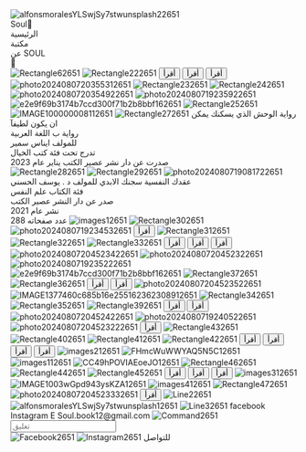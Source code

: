 <!DOCTYPE html>
<html lang="english">
  <head>
     <title>exported project</title>
    <meta name="viewport" content="width=device-width, initial-scale=1.0" />
    <meta charset="utf-8" />
    <meta property="twitter:card" content="summary_large_image" />
    <style data-tag="reset-style-sheet">
    </style>
    <link
      rel="stylesheet"
      href="https://unpkg.com/animate.css@4.1.1/animate.css"
    />
    <link
      rel="stylesheet"
      href="https://fonts.googleapis.com/css2?family=Inter:ital,wght@0,100;0,200;0,300;0,400;0,500;0,600;0,700;0,800;0,900;1,100;1,200;1,300;1,400;1,500;1,600;1,700;1,800;1,900&amp;display=swap"
      data-tag="font"
    />
    <link
      rel="stylesheet"
      href="https://fonts.googleapis.com/css2?family=Metrophobic:wght@400&amp;display=swap"
      data-tag="font"
    />
    <link
      rel="stylesheet"
      href="https://fonts.googleapis.com/css2?family=ABeeZee:ital,wght@0,400;1,400&amp;display=swap"
      data-tag="font"
    />
    <link
      rel="stylesheet"
      href="https://fonts.googleapis.com/css2?family=Inter:ital,wght@0,100;0,200;0,300;0,400;0,500;0,600;0,700;0,800;0,900;1,100;1,200;1,300;1,400;1,500;1,600;1,700;1,800;1,900&amp;display=swap"
      data-tag="font"
    />
    <link
      rel="stylesheet"
      href="https://fonts.googleapis.com/css2?family=Itim:wght@400&amp;display=swap"
      data-tag="font"
    />
    <link
      rel="stylesheet"
      href="https://fonts.googleapis.com/css2?family=ABeeZee:ital,wght@0,400;1,400&amp;display=swap"
      data-tag="font"
    />
    <link
      rel="stylesheet"
      href="https://fonts.googleapis.com/css2?family=Noto+Sans:ital,wght@0,100;0,200;0,300;0,400;0,500;0,600;0,700;0,800;0,900;1,100;1,200;1,300;1,400;1,500;1,600;1,700;1,800;1,900&amp;display=swap"
      data-tag="font"
    />
    <link
      rel="stylesheet"
      href="https://fonts.googleapis.com/css2?family=ABeeZee:ital,wght@0,400;1,400&amp;display=swap"
      data-tag="font"
    />
    <link
      rel="stylesheet"
      href="https://fonts.googleapis.com/css2?family=Inter:ital,wght@0,100;0,200;0,300;0,400;0,500;0,600;0,700;0,800;0,900;1,100;1,200;1,300;1,400;1,500;1,600;1,700;1,800;1,900&amp;display=swap"
      data-tag="font"
    />
    <link
      rel="stylesheet"
      href="https://fonts.googleapis.com/css2?family=Aguafina+Script:wght@400&amp;display=swap"
      data-tag="font"
    />
    <link
      rel="stylesheet"
      href="https://fonts.googleapis.com/css2?family=ABeeZee:ital,wght@0,400;1,400&amp;display=swap"
      data-tag="font"
    />
    <link
      rel="stylesheet"
      href="https://fonts.googleapis.com/css2?family=Inter:ital,wght@0,100;0,200;0,300;0,400;0,500;0,600;0,700;0,800;0,900;1,100;1,200;1,300;1,400;1,500;1,600;1,700;1,800;1,900&amp;display=swap"
      data-tag="font"
    />
    <link
      rel="stylesheet"
      href="https://fonts.googleapis.com/css2?family=STIX+Two+Text:ital,wght@0,400;0,500;0,600;0,700;1,400;1,500;1,600;1,700&amp;display=swap"
      data-tag="font"
    />
    <link
      rel="stylesheet"
      href="https://unpkg.com/@teleporthq/teleport-custom-scripts/dist/style.css"
    />
  </head>
  <body>
    <link rel="stylesheet" href="./style.css" />
    <div>
      <link href="./index.css" rel="stylesheet" />
      <div class="frame-container">
        <div class="frame-frame">
          <img
            alt="alfonsmoralesYLSwjSy7stwunsplash22651"
            src="public/external/alfonsmoralesylswjsy7stwunsplash22651-uwbe-700h.png"
            class="frame-alfonsmorales-yl-swj-sy7stwunsplash2"
          />
          <div class="frame-tab-bari-pad">
            <div class="frame-sidebar">
              <span class="frame-text10"><span>Soul􀰱</span></span>
            </div>
            <div class="frame-stretch">
              <div class="frame-tab1">
                <span class="frame-text12"><span>الرئيسية</span></span>
              </div>
              <div class="frame-tab2">
                <span class="frame-text14"><span>مكتبة</span></span>
              </div>
              <div class="frame-tab3">
                <span class="frame-text16"><span>عن SOUL</span></span>
              </div>
            </div>
            <div class="frame-symbol-tab">
              <span class="frame-text18"><span>􀊫</span></span>
            </div>
          </div>
          <img
            alt="Rectangle62651"
            src="public/external/rectangle62651-xgu-300h.png"
            class="frame-rectangle6"
          />
          <img
            alt="Rectangle222651"
            src="public/external/rectangle222651-su9s-200w.png"
            class="frame-rectangle22"
          />
          <button class="frame-button10">
            <span class="frame-text20 BodySmallStrong"><span>أقرأ</span></span>
          </button>
          <button class="frame-button11">
            <span class="frame-text22 BodySmallStrong"><span>أقرأ</span></span>
          </button>
          <button class="frame-button12">
            <span class="frame-text24 BodySmallStrong"><span>أقرأ</span></span>
          </button>
          <img
            alt="photo2024080720355312651"
            src="public/external/photo2024080720355312651-52qu-200w.png"
            class="frame-photo202408072035531"
          />
          <img
            alt="Rectangle232651"
            src="public/external/rectangle232651-2xmb-200w.png"
            class="frame-rectangle23"
          />
          <img
            alt="Rectangle242651"
            src="public/external/rectangle242651-0ay-200w.png"
            class="frame-rectangle24"
          />
          <img
            alt="photo2024080720354922651"
            src="public/external/photo2024080720354922651-29x-200w.png"
            class="frame-photo202408072035492"
          />
          <img
            alt="photo2024080719235922651"
            src="public/external/photo2024080719235922651-z3ec-200w.png"
            class="frame-photo202408071923592"
          />
          <img
            alt="e2e9f69b3174b7ccd300f71b2b8bbf162651"
            src="public/external/e2e9f69b3174b7ccd300f71b2b8bbf162651-hqlg-700w.png"
            class="frame-e2e9f69b3174b7ccd300f71b2b8bbf161"
          />
          <img
            alt="Rectangle252651"
            src="public/external/rectangle252651-alye-200w.png"
            class="frame-rectangle25"
          />
          <img
            alt="IMAGE100000008112651"
            src="public/external/image100000008112651-nsuh-200w.png"
            class="frame-image10000000811"
          />
          <img
            alt="Rectangle272651"
            src="public/external/rectangle272651-caem-200h.png"
            class="frame-rectangle27"
          />
          <span class="frame-text26">
            <span>رواية الوحش الذي يسكنك يمكن</span>
            <br />
            <span>ان يكون لطيفآ</span>
            <br />
            <span></span>
          </span>
          <span class="frame-text32">
            <span class="frame-text33">رواية ب اللغة العربية</span>
            <br />
            <span class="frame-text35">للمولف ايناس سمير</span>
            <br />
            <span class="frame-text37">تدرج تحت فئة كتب الخيال</span>
            <br />
            <span class="frame-text39">
              صدرت عن دار نشر عصير الكتب يناير عام 2023
            </span>
            <br />
            <span class="frame-text41"></span>
          </span>
          <img
            alt="Rectangle282651"
            src="public/external/rectangle282651-53hn-200h.png"
            class="frame-rectangle28"
          />
          <img
            alt="Rectangle292651"
            src="public/external/rectangle292651-oqi-200w.png"
            class="frame-rectangle29"
          />
          <img
            alt="photo2024080719081722651"
            src="public/external/photo2024080719081722651-718a-200w.png"
            class="frame-photo202408071908172"
          />
          <span class="frame-text42">
            <span>عقدك النفسية سجنك الابدي</span>
          </span>
          <span class="frame-text44">
            <span>للمولف د . يوسف الحسني</span>
            <br />
            <span>فئة الكتاب علم النفس</span>
            <br />
            <span>صدر عن دار النشر عصير الكتب</span>
            <br />
            <span>نشر عام 2021</span>
            <br />
            <span>عدد صفحاته 288</span>
          </span>
          <img
            alt="images12651"
            src="public/external/images12651-215p-400w.png"
            class="frame-images1"
          />
          <img
            alt="Rectangle302651"
            src="public/external/rectangle302651-hbu-200h.png"
            class="frame-rectangle30"
          />
          <img
            alt="photo2024080719234532651"
            src="public/external/photo2024080719234532651-rfs-200w.png"
            class="frame-photo202408071923453"
          />
          <button class="frame-button13">
            <span class="frame-text54 BodySmallStrong"><span>أقرأ</span></span>
          </button>
          <img
            alt="Rectangle312651"
            src="public/external/rectangle312651-u6cv-200h.png"
            class="frame-rectangle31"
          />
          <img
            alt="Rectangle322651"
            src="public/external/rectangle322651-gfka-200h.png"
            class="frame-rectangle32"
          />
          <img
            alt="Rectangle332651"
            src="public/external/rectangle332651-6ueg-200h.png"
            class="frame-rectangle33"
          />
          <button class="frame-button14">
            <span class="frame-text56 BodySmallStrong"><span>أقرأ</span></span>
          </button>
          <button class="frame-button15">
            <span class="frame-text58 BodySmallStrong"><span>أقرأ</span></span>
          </button>
          <button class="frame-button16">
            <span class="frame-text60 BodySmallStrong"><span>أقرأ</span></span>
          </button>
          <img
            alt="photo20240807204523422651"
            src="public/external/photo20240807204523422651-0f1s-200w.png"
            class="frame-photo2024080720452342"
          />
          <img
            alt="photo2024080720452322651"
            src="public/external/photo2024080720452322651-xpjs-200w.png"
            class="frame-photo202408072045232"
          />
          <img
            alt="photo2024080719235222651"
            src="public/external/photo2024080719235222651-8z7d-200w.png"
            class="frame-photo202408071923522"
          />
          <img
            alt="e2e9f69b3174b7ccd300f71b2b8bbf162651"
            src="public/external/e2e9f69b3174b7ccd300f71b2b8bbf162651-4hywi-700h.png"
            class="frame-e2e9f69b3174b7ccd300f71b2b8bbf162"
          />
          <img
            alt="Rectangle372651"
            src="public/external/rectangle372651-lww5-200w.png"
            class="frame-rectangle37"
          />
          <img
            alt="Rectangle362651"
            src="public/external/rectangle362651-djeq-200h.png"
            class="frame-rectangle36"
          />
          <button class="frame-button17">
            <span class="frame-text62 BodySmallStrong"><span>أقرأ</span></span>
          </button>
          <button class="frame-button18">
            <span class="frame-text64 BodySmallStrong"><span>أقرأ</span></span>
          </button>
          <img
            alt="photo20240807204523522651"
            src="public/external/photo20240807204523522651-icmi-200w.png"
            class="frame-photo2024080720452352"
          />
          <img
            alt="IMAGE1377460c685b16e255162362308912651"
            src="public/external/image1377460c685b16e255162362308912651-6urg-200h.png"
            class="frame-image1377460c685b16e25516236230891"
          />
          <img
            alt="Rectangle342651"
            src="public/external/rectangle342651-e14-200w.png"
            class="frame-rectangle34"
          />
          <img
            alt="Rectangle352651"
            src="public/external/rectangle352651-auh-200h.png"
            class="frame-rectangle35"
          />
          <img
            alt="Rectangle392651"
            src="public/external/rectangle392651-8w6w-200h.png"
            class="frame-rectangle39"
          />
          <button class="frame-button19">
            <span class="frame-text66 BodySmallStrong"><span>أقرأ</span></span>
          </button>
          <button class="frame-button20">
            <span class="frame-text68 BodySmallStrong"><span>أقرأ</span></span>
          </button>
          <img
            alt="photo2024080720452422651"
            src="public/external/photo2024080720452422651-tzgg-200w.png"
            class="frame-photo202408072045242"
          />
          <img
            alt="photo2024080719240522651"
            src="public/external/photo2024080719240522651-jpnl-200w.png"
            class="frame-photo202408071924052"
          />
          <img
            alt="photo20240807204523222651"
            src="public/external/photo20240807204523222651-akwb-200w.png"
            class="frame-photo2024080720452322"
          />
          <button class="frame-button21">
            <span class="frame-text70 BodySmallStrong"><span>أقرأ</span></span>
          </button>
          <img
            alt="Rectangle432651"
            src="public/external/rectangle432651-833-200h.png"
            class="frame-rectangle43"
          />
          <img
            alt="Rectangle402651"
            src="public/external/rectangle402651-jqvi-200h.png"
            class="frame-rectangle40"
          />
          <img
            alt="Rectangle412651"
            src="public/external/rectangle412651-4vpb-200w.png"
            class="frame-rectangle41"
          />
          <img
            alt="Rectangle422651"
            src="public/external/rectangle422651-d7y9-200h.png"
            class="frame-rectangle42"
          />
          <button class="frame-button22">
            <span class="frame-text72 BodySmallStrong"><span>أقرأ</span></span>
          </button>
          <button class="frame-button23">
            <span class="frame-text74 BodySmallStrong"><span>أقرأ</span></span>
          </button>
          <button class="frame-button24">
            <span class="frame-text76 BodySmallStrong"><span>أقرأ</span></span>
          </button>
          <button class="frame-button25">
            <span class="frame-text78 BodySmallStrong"><span>أقرأ</span></span>
          </button>
          <img
            alt="images212651"
            src="public/external/images212651-kwxm-200h.png"
            class="frame-images21"
          />
          <img
            alt="FHmcWuWWYAQ5N5C12651"
            src="public/external/fhmcwuwwyaq5n5c12651-1zbm-200h.png"
            class="frame-f-hmc-wu-wwyaq5n5c1"
          />
          <img
            alt="images112651"
            src="public/external/images112651-nnk-200h.png"
            class="frame-images11"
          />
          <img
            alt="CC49hPOVIAEoeJO12651"
            src="public/external/cc49hpoviaeoejo12651-etj-200w.png"
            class="frame-cc49h-povia-eoe-jo1"
          />
          <img
            alt="Rectangle462651"
            src="public/external/rectangle462651-v76-200w.png"
            class="frame-rectangle46"
          />
          <img
            alt="Rectangle442651"
            src="public/external/rectangle442651-trc-200w.png"
            class="frame-rectangle44"
          />
          <img
            alt="Rectangle452651"
            src="public/external/rectangle452651-s07n-400w.png"
            class="frame-rectangle45"
          />
          <button class="frame-button26">
            <span class="frame-text80 BodySmallStrong"><span>أقرأ</span></span>
          </button>
          <button class="frame-button27">
            <span class="frame-text82 BodySmallStrong"><span>أقرأ</span></span>
          </button>
          <button class="frame-button28">
            <span class="frame-text84 BodySmallStrong"><span>أقرأ</span></span>
          </button>
          <img
            alt="images312651"
            src="public/external/images312651-3kuk-200h.png"
            class="frame-images31"
          />
          <img
            alt="IMAGE1003wGpd943ysKZA12651"
            src="public/external/image1003wgpd943yskza12651-n6a9-200w.png"
            class="frame-image1003w-gpd943ys-kza1"
          />
          <img
            alt="images412651"
            src="public/external/images412651-9d0l-200w.png"
            class="frame-images41"
          />
          <img
            alt="Rectangle472651"
            src="public/external/rectangle472651-2b4h-200h.png"
            class="frame-rectangle47"
          />
          <img
            alt="photo20240807204523332651"
            src="public/external/photo20240807204523332651-i7bp-200w.png"
            class="frame-photo2024080720452333"
          />
          <button class="frame-button29">
            <span class="frame-text86 BodySmallStrong"><span>أقرأ</span></span>
          </button>
          <img
            alt="Line22651"
            src="public/external/line22651-crj.svg"
            class="frame-line2"
          />
          <img
            alt="alfonsmoralesYLSwjSy7stwunsplash12651"
            src="public/external/alfonsmoralesylswjsy7stwunsplash12651-m8-400h.png"
            class="frame-alfonsmorales-yl-swj-sy7stwunsplash1"
          />
          <img
            alt="Line32651"
            src="public/external/line32651-xxxu.svg"
            class="frame-line3"
          />
          <span class="frame-text88"><span>facebook</span></span>
          <span class="frame-text90"><span>Instagram</span></span>
          <span class="frame-text92">E</span>
          <span class="frame-text93"><span>Soul.book12@gmail.com</span></span>
          <img
            alt="Command2651"
            src="public/external/command2651-i4yy.svg"
            class="frame-command"
          />
          <div class="frame-input-field">
            <input type="text" placeholder="تعليق" class="frame-input" />
          </div>
          <img
            alt="Facebook2651"
            src="public/external/facebook2651-fsxa.svg"
            class="frame-facebook"
          />
          <img
            alt="Instagram2651"
            src="public/external/instagram2651-xjeb.svg"
            class="frame-instagram"
          />
          <span class="frame-text95"><span>للتواصل</span></span>
        </div>
      </div>
    </div>
  </body>
</html>
